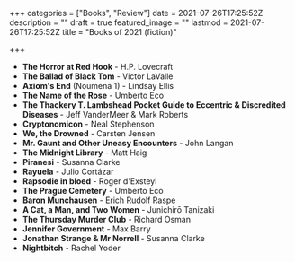 +++
categories = ["Books", "Review"]
date = 2021-07-26T17:25:52Z
description = ""
draft = true
featured_image = ""
lastmod = 2021-07-26T17:25:52Z
title = "Books of 2021 (fiction)"

+++
<!--more-->

* **The Horror at Red Hook** - H.P. Lovecraft
* **The Ballad of Black Tom** - Victor LaValle
* **Axiom's End** (Noumena 1) - Lindsay Ellis
* **The Name of the Rose** - Umberto Eco
* **The Thackery T. Lambshead Pocket Guide to Eccentric & Discredited Diseases** - Jeff VanderMeer & Mark Roberts
* **Cryptonomicon** - Neal Stephenson
* **We, the Drowned** - Carsten Jensen
* **Mr. Gaunt and Other Uneasy Encounters** - John Langan
* **The Midnight Library** - Matt Haig
* **Piranesi** - Susanna Clarke
* **Rayuela** - Julio Cortázar
* **Rapsodie in bloed** - Roger d'Exsteyl
* **The Prague Cemetery** - Umberto Eco
* **Baron Munchausen** - Erich Rudolf Raspe
* **A Cat, a Man, and Two Women** - Junichirō Tanizaki
* **The Thursday Murder Club** - Richard Osman
* **Jennifer Government** - Max Barry
* **Jonathan Strange & Mr Norrell** - Susanna Clarke
* **Nightbitch** - Rachel Yoder